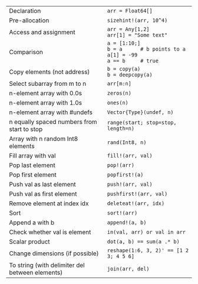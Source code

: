 |                                                 |                                                                                      |
| ----------------------------------------------- | ------------------------------------------------------------------------------------ |
| Declaration                                     | `arr = Float64[]`                                                                    |
| Pre-allocation                                  | `sizehint!(arr, 10^4)`                                                               |
| Access and assignment                           | `arr = Any[1,2]`<br>`arr[1] = "Some text"`                                           |
| Comparison                                      | `a = [1:10;]`<br>`b = a      # b points to a`<br>`a[1] = -99`<br>`a == b     # true` |
| Copy elements (not address)                     | `b = copy(a)`<br>`b = deepcopy(a)`                                                   |
| Select subarray from m to n                     | `arr[m:n]`                                                                           |
| n-element array with 0.0s                       | `zeros(n)`                                                                           |
| n-element array with 1.0s                       | `ones(n)`                                                                            |
| n-element array with #undefs                    | `Vector{Type}(undef, n)`                                                              |
| n equally spaced numbers from start to stop     | `range(start; stop=stop, length=n)`                                                    |
| Array with n random Int8 elements               | `rand(Int8, n)`                                                                      |
| Fill array with val                             | `fill!(arr, val)`                                                                    |
| Pop last element                                | `pop!(arr)`                                                                          |
| Pop first element                               | `popfirst!(a)`                                                                       |
| Push val as last element                        | `push!(arr, val)`                                                                    |
| Push val as first element                       | `pushfirst!(arr, val)`                                                               |
| Remove element at index idx                     | `deleteat!(arr, idx)`                                                                |
| Sort                                            | `sort!(arr)`                                                                         |
| Append a with b                                 | `append!(a, b)`                                                                       |
| Check whether val is element                    | `in(val, arr) or val in arr`                                                         |
| Scalar product                                  | `dot(a, b) == sum(a .* b)`                                                           |
| Change dimensions (if possible)                 | `reshape(1:6, 3, 2)' == [1 2 3; 4 5 6]`                                              |
| To string (with delimiter del between elements) | `join(arr, del)`                                                                     |
